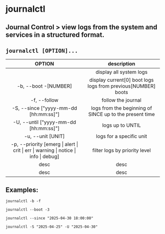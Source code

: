 # journalctl

**Journal Control** > view logs from the system and services in a structured format.
---

` journalctl [OPTION]... `
---

| **OPTION** | description |
|:---:|:---:|
| | display all system logs |
| -b, --boot -[NUMBER] | display current[0] boot logs <br> logs from previous[NUMBER] boots |
| -f, --follow | follow the journal |
| -S, --since ["yyyy-mm-dd [hh:mm:ss]"] | logs from the beginning of SINCE up to the present time |
| -U, --until ["yyyy-mm-dd [hh:mm:ss]"] | logs up to UNTIL |
| -u, --unit [UNIT] | logs for a specific unit |
| -p, --priority [emerg \| alert \| crit \| err \| warning \| notice \| info \| debug] | filter logs by priority level <br>  |c | desc |
| desc | desc |rshjyhg 
| desc | desc |

## Examples:
` journalctl -b -f `

` journalctl --boot -3 `

` journalctl --since "2025-04-30 18:00:00" `

` journalctl -S "2025-04-25" -U "2025-04-30" `